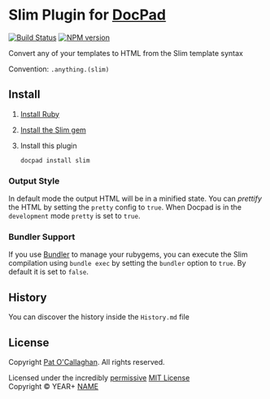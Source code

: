 # Slim Plugin for [DocPad](http://docpad.org)

[![Build Status](https://secure.travis-ci.org/docpad/docpad-plugin-slim.png?branch=master)](http://travis-ci.org/docpad/docpad-plugin-slim "Check this project's build status on TravisCI")
[![NPM version](https://badge.fury.io/js/docpad-plugin-slim.png)](https://npmjs.org/package/docpad-plugin-slim "View this project on NPM")

Convert any of your templates to HTML from the Slim template syntax

Convention:  `.anything.(slim)`



## Install

1. [Install Ruby](http://www.ruby-lang.org/en/downloads/)

1. [Install the Slim gem](http://rubygems.org/gems/slim/)

1. Install this plugin

	```
	docpad install slim
	```

### Output Style
In default mode the output HTML will be in a minified state. You can *prettify* the HTML by setting the `pretty` config to `true`. When Docpad is in the `development` mode `pretty` is set to `true`.

### Bundler Support
If you use [Bundler](http://bundler.io/) to manage your rubygems, you can execute the Slim compilation using `bundle exec` by setting the `bundler` option to `true`. By default it is set to `false`.

## History
You can discover the history inside the `History.md` file



## License
Copyright [Pat O'Callaghan](https://github.com/patocallaghan). All rights reserved.

Licensed under the incredibly [permissive](http://en.wikipedia.org/wiki/Permissive_free_software_licence) [MIT License](http://creativecommons.org/licenses/MIT/)
<br/>Copyright &copy; YEAR+ [NAME](URL)
